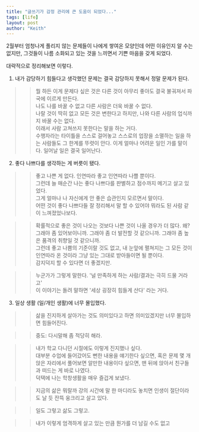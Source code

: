 ```yaml
---
title: "글쓰기가 감정 관리에 큰 도움이 되었다..."
tags: [life]
layout: post
author: "Keith"
---
```


2월부터 엄청나게 풀리지 않는 문제들이 나에게 쌓여온 모양인데 어떤 이유인지 알 수는 없지만, 그것들이 나름 소화되고 있는 것을 느끼면서 기쁜 마음을 갖게 되었다.

대략적으로 정리해보면 이렇다.

1. 내가 감당하기 힘들다고 생각했던 문제는 결국 감당하지 못해서 정말 문제가 된다.
>> 뭘 하든 이게 문제다 싶은 것은 다른 것이 아무리 좋아도 결국 불궈져서 파국에 이르게 만든다.  
나도 나를 바꿀 수 없고 다른 사람은 더욱 바꿀 수 없다.   
 나랄 것이 딱히 없고 모든 것은 변한다고 하지만,
나와 다른 사람의 업식까지 바꿀 수는 없다.    
이래서 사람 고쳐쓰지 못한다는 말을 하는 거다.     
수행자라는 타이틀을 스스로 걸어놓고 스스로의 업장을 소멸하는 일을 하는 사람들도 그 한계를 뚜렷이 안다. 이게 얼마나 어려운 일인 가를 말이다.
>> 일어날 일은 결국 일어난다. 

2. 좋다 나쁘다를 생각하는 게 버릇이 됐다.
>> 좋고 나쁜 게 없다. 인연따라 좋고 인연따라 나쁠 뿐이다.   
그런데 늘 매순간 나는 좋다 나쁘다를 판별하고 점수까지 메기고 살고 있었다.     
그게 얼마나 나 자신에게 안 좋은 습관인지 모르면서 말이다.    
어떤 것이 좋다 나쁘다들 잘 정리해서 말 할 수 있어야 뭐라도 된 사람 같이 느껴졌었나보다.    

>> 확률적으로 좋은 것이 나오는 것보다 나쁜 것이 나올 경우가 더 많다.
>> 왜?  
그래야 좀 있어보이니까. 그래야 좀 더 발전할 것 같으니까. 그래야 좀 높은 품격의 취향일 것 같으니까.   
>> 그런데 좋고 나쁨의 기준이랄 것도 없고, 내 눈앞에 펼쳐지는 그 모든 것이 인연따라 온 것이라 그냥 있는 그대로 받아들이면 될 뿐이다.   
>> 감지덕지 할 수 있다면 더 좋겠지만.

>> 누군가가 그렇게 말한다. '널 만족하게 하는 사람/결과는 극히 드물 거라고'    
이 이야기는 돌려 말하면 '세상 굉장히 힘들게 산다' 라는 거다.

3. 일상 생활 (일/개인 생활)에 너무 몰입했다.

>> 삶을 진지하게 살아가는 것도 의미있다고 하면 의미있겠지만 너무 몰입하면 힘들어진다.    

>> 중도: 다시말해 좀 적당히 해라.   

>> 내가 학교 다니던 시절에도 이렇게 진지했나 싶다.    
대부분 수업에 들어갔어도 뻔한 내용을 얘기한다 싶으면, 혹은 문제 몇 개 앉은 자리에서 풀어보면 알만한 내용이다 싶으면, 맨 뒤에 앉아서 친구들과 떠드는 게 바로 나였다.  
덕택에 나는 학창생활을 매우 즐겁게 보냈다.   

>> 지금의 삶은 뭐랄까 강의 시간에 말 한 마디라도 놓치면 인생이 절단이라도 날 듯 잔뜩 웅크리고 살고 있다.   

>>일도 그렇고 삶도 그렇고. 

>> 내가 이렇게 엄격하게 살고 있는 만큼 뭔가를 더 남길 수도 없고 


